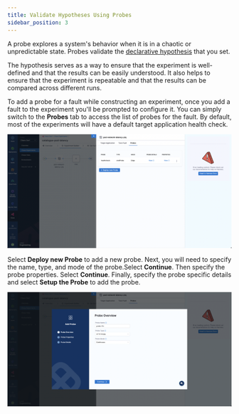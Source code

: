 ```yaml
---
title: Validate Hypotheses Using Probes
sidebar_position: 3
---
```

A probe explores a system's behavior when it is in a chaotic or unpredictable state. Probes validate the [declarative hypothesis](../../technical-reference/probes/overview/#declarative-hypothesis) that you set.

The hypothesis serves as a way to ensure that the experiment is well-defined and that the results can be easily understood. It also helps to ensure that the experiment is repeatable and that the results can be compared across different runs.

To add a probe for a fault while constructing an experiment, once you add a fault to the experiment you'll be prompted to configure it. You can simply switch to the **Probes** tab to access the list of probes for the fault. By default, most of the experiments will have a default target application health check.

![Probe List](./static/validate-hypothesis-using-probes/probe-list.png)

Select **Deploy new Probe** to add a new probe. Next, you will need to specify the name, type, and mode of the probe.Select **Continue**. Then specify the probe properties. Select **Continue**. Finally, specify the probe specific details and select **Setup the Probe** to add the probe. 

![New Probe Overview](./static/validate-hypothesis-using-probes/new-probe-overview.png)
